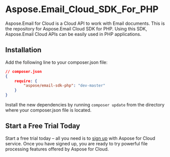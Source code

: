 # Aspose.Email_Cloud_SDK_For_PHP
Aspose.Email for Cloud is a Cloud API to work with Email documents. This is the repository for Aspose.Email Cloud SDK for PHP. Using this SDK, Aspose.Email Cloud APIs can be easily used in PHP applications. 

Installation
----------------------------------

Add the following line to your composer.json file:

```json
// composer.json
{
    require: {
        "aspose/email-sdk-php": "dev-master"
    }
}
```

Install the new dependencies by running `composer update` from the directory where your composer.json file is located.

Start a Free Trial Today
------------------------

Start a free trial today – all you need is to [sign up](https://cloud.aspose.com/SignUp) with Aspose for Cloud service. Once you have signed up, you are ready to try powerful file processing features offered by Aspose for Cloud.

